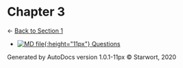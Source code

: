 # Chapter 3

← [Back to Section 1](..)

- [![MD file](https://img.icons8.com/windows/512/4a90e2/regular-document.png){:height="11px"} Questions](questions.html)

Generated by AutoDocs version 1.0.1-11px © Starwort, 2020
